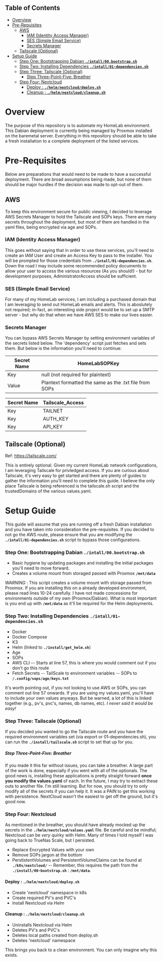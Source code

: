 ## Table of Contents

- [Overview](#overview)
- [Pre-Requisites](#pre-requisites)
  - [AWS](#aws)
    - [IAM (Identity Access Manager)](#iam-identity-access-manager)
    - [SES (Simple Email Service)](#ses-simple-email-service)
    - [Secrets Manager](#secrets-manager)
  - [Tailscale (Optional)](#tailscale-optional)
- [Setup Guide](#setup-guide)
    - [Step One:  Bootstrapping Dabian **`./intall/00.bootstrap.sh`**](#step-one--bootstrapping-dabian-intall00bootstrapsh)
    - [Step Two: Installing Dependencies **`./intall/01-dependencies.sh`**](#step-two-installing-dependencies-intall01-dependenciessh)
    - [Step Three: Tailscale (Optional)](#step-three-tailscale-optional)
        - [Step Three-Point-Five: Breather](#step-three-point-five-breather)
    - [Step Four: Nextcloud](#step-four-nextcloud)
      - [Deploy :  **`./helm/nextcloud/deploy.sh`**](#deploy---helmnextclouddeploysh)
      - [Cleanup :  **`./helm/nextcloud/cleanup.sh`**](#cleanup---helmnextcloudcleanupsh)


# Overview

The purpose of this repository is to automate my HomeLab environment. This Dabian deployment is currently being managed by Proxmox installed on the baremetal server. Everything in this repository should be able to take a fresh installation to a complete deployment of the listed services.

# Pre-Requisites 

Below are preparations that would need to be made to have a successful deployment. There are broad assumptions being made, but none of them should be major hurdles if the decision was made to opt-out of them. 

## AWS
To keep this environment secure for public viewing, I decided to leverage AWS Secrets Manager to hold the Tailscale and SOPs keys. There are many secrets throughout the deployment, but most of them are handled in the yaml files, being encrypted via age and SOPs.

### IAM (Identity Access Manager)

This goes without saying that in order to use these services, you'll need to create an IAM User and create an Access Key to pass to the installer. You will be prompted for those credentials from **`./intall/01-dependencies.sh`**. Down the road I may include some recommended policy documents to allow your user to access the various resources (As you should!) - but for development purposes, AdministratorAccess should be sufficient.

### SES (Simple Email Service)
For many of my HomeLab services, I am including a purchased domain that I am leveraging to send out HomeLab emails and alerts. This is aboslutely not required; in-fact, an interesting side project would be to set up a SMTP server - but why do that when we have AWS SES to make our lives easier.

### Secrets Manager
You can bypass AWS Secrets Manager by setting environment variables of the secrets listed below. The 'dependency' script just fetches and sets them. But below is the information you'll need to continue:

|  Secret Name | HomeLabSOPKey |
| ------------ | ------------ |
| Key  | null (not required for plaintext)  |
|  Value | Plantext formatted the same as the .txt file from SOPs  |

| Secret Name  | Tailscale_Access  | 
| ------------ | ------------ |
| Key | TAILNET  | 
|  Key | AUTH_KEY  |
| Key | API_KEY |


## Tailscale (Optional)
Ref: https://tailscale.com/

This is entirely optional. Given my current HomeLab network configurations, I am leveraging Tailscale for privledged access. If you are curious about Tailscale, it's very easy to get started and there are plenty of guides to gather the information you'll need to complete this guide. I believe the only place Tailscale is being referenced is the tailscale.sh script and the trustedDomains of the various values.yaml. 

# Setup Guide

This guide will assume that you are running off a fresh Dabian installation and you have taken into consideration the pre-requisites. If you decided to not go the AWS route, please ensure that you are modifying the **`./intall/01-dependencies.sh`** script to bypass those configurations.

### Step One:  Bootstrapping Dabian **`./intall/00.bootstrap.sh`**
- Basic hygiene by updating packages and installing the initial packages you'll need to move forward.
- Creates a volume mount from storaged passed with Proxmox **`/mnt/data`**

*WARNING* :  This script creates a volume mount with storage passed from Proxmox. If you are installing this on a already developed environment, please read lines 10-24 carefully. I have not made concessions for environments outside of my own (Proxmox/Dabian). What is most important is you end up with **`/mnt/data`** as it'll be required for the Helm deployments. 

### Step Two: Installing Dependencies **`./intall/01-dependencies.sh`**

- Docker
- Docker Compose
- K3
- Helm (linked to **`./install/get_helm.sh`**)
- Age
- SOPs
- AWS CLI 
-- Starts at line 57, this is where you would comment out if you don't go this route
- Fetch Secrets
-- TailScale to environment variables
-- SOPs to **`/.config/sops/age/keys.txt`**

It's worth pointing out, if you not looking to use AWS or SOPs, you can comment out line 57 onwards. If you are using my values.yaml, you'll have to include your own values anyways. But be warned, a lot of this is linked together (e.g., pv's, pvc's, names, db names, etc). *I never said it would be easy!*

### Step Three: Tailscale (Optional)

If you decided you wanted to go the Tailscale route and you have the required environment variables set (via export or 01-dependencies.sh), you can run the **`./install/tailscale.sh`** script to set that up for you.

##### Step Three-Point-Five: Breather
If you made it this far without issues, you can take a breather. A large part of the work is done, especially if you went with all of the optionals. The good news is, installing these applications is pretty straight forward **once you modify the values.yaml** of each. In the future, I may try to extract these outs to another file. I'm still learning. But for now, you should try to only modify all of the secrets if you can help it. It was a PAIN to get this working with persistence. NextCloud wasn't the easiest to get off the ground, but it's good now. 

### Step Four: Nextcloud

As mentioned in the breather, you should have already mocked up the secrets in the **`./helm/nextcloud/values.yaml`** file. Be careful and be mindful; Nextcloud can be *very* quirky with Helm. Many of times I told myself I was going back to TrueNas Scale, but I persisted. 

- Replace Encrypted Values with your own
- Remove SOPs jargon at the bottom
- PerstistentVolumes and PersistentVolumeClaims can be found at **`./k8s/nextcloud/`**
-- Remember, this requires the path from the **`./install/00-bootstrap.sh`** : **`/mnt/data`**.

#### Deploy :  **`./helm/nextcloud/deploy.sh`**
- Create 'nextcloud' namespace in k8s
- Create required PV's and PVC's
- Install Nextcloud via Helm

#### Cleanup :  **`./helm/nextcloud/cleanup.sh`**
- Uninstalls Nextcloud via Helm
- Deletes PV's and PVC's
- Deletes local paths created from deploy.sh
- Deletes 'nextcloud' namespace

This brings you back to a clean environment. You can only imagine why this exists.

